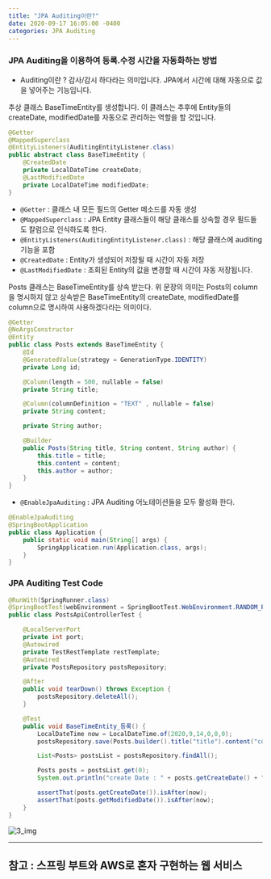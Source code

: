 ```yaml
---
title: "JPA Auditing이란?"
date: 2020-09-17 16:05:00 -0400
categories: JPA Auditing
---
```


### JPA Auditing을 이용하여 등록.수정 시간을 자동화하는 방법

- Auditing이란 ? 감사/감시 하다라는 의미입니다.
                         JPA에서 시간에 대해 자동으로 값을 넣어주는 기능입니다.

추상 클래스 BaseTimeEntity를 생성합니다. 이 클래스는 추후에 Entity들의 createDate, modifiedDate를 자동으로 관리하는 역할을 할 것입니다.

```java
@Getter
@MappedSuperclass
@EntityListeners(AuditingEntityListener.class)
public abstract class BaseTimeEntity {
    @CreatedDate
    private LocalDateTime createDate;
    @LastModifiedDate
    private LocalDateTime modifiedDate;
}
```

- `@Getter` : 클래스 내 모든 필드의 Getter 메소드를 자동 생성
- `@MappedSuperclass` : JPA Entity 클래스들이 해당 클래스를 상속할 경우 필드들도 칼럼으로 인식하도록 한다.
- `@EntityListeners(AuditingEntityListener.class)` : 해당 클래스에 auditing 기능을 포함
- `@CreatedDate` : Entity가 생성되어 저장될 때 시간이 자동 저장
- `@LastModifiedDate` : 조회된 Entity의 값을 변경할 때 시간이 자동 저장됩니다.

Posts 클래스는 BaseTimeEntity를 상속 받는다. 위 문장의 의미는 Posts의 column을 명시하지 않고 상속받은 BaseTimeEntity의 createDate, modifiedDate를 column으로 명시하여 사용하겠다라는 의미이다.

```java
@Getter
@NoArgsConstructor
@Entity
public class Posts extends BaseTimeEntity {
    @Id
    @GeneratedValue(strategy = GenerationType.IDENTITY)
    private Long id;

    @Column(length = 500, nullable = false)
    private String title;

    @Column(columnDefinition = "TEXT" , nullable = false)
    private String content;

    private String author;

    @Builder
    public Posts(String title, String content, String author) {
        this.title = title;
        this.content = content;
        this.author = author;
    }
}
```

- `@EnableJpaAuditing` : JPA Auditing 어노테이션들을 모두 활성화 한다.

```java
@EnableJpaAuditing
@SpringBootApplication
public class Application {
    public static void main(String[] args) {
        SpringApplication.run(Application.class, args);
    }
}
```

### JPA Auditing Test Code

```java
@RunWith(SpringRunner.class)
@SpringBootTest(webEnvironment = SpringBootTest.WebEnvironment.RANDOM_PORT)
public class PostsApiControllerTest {

    @LocalServerPort
    private int port;
    @Autowired
    private TestRestTemplate restTemplate;
    @Autowired
    private PostsRepository postsRepository;

    @After
    public void tearDown() throws Exception {
        postsRepository.deleteAll();
    }

    @Test
    public void BaseTimeEntity_등록() {
        LocalDateTime now = LocalDateTime.of(2020,9,14,0,0,0);
        postsRepository.save(Posts.builder().title("title").content("content").author("author").build());

        List<Posts> postsList = postsRepository.findAll();

        Posts posts = postsList.get(0);
        System.out.println("create Date : " + posts.getCreateDate() + ", modified Date : " + posts.getModifiedDate());

        assertThat(posts.getCreateDate()).isAfter(now);
        assertThat(posts.getModifiedDate()).isAfter(now);
    }
}
```

![3_img](https://user-images.githubusercontent.com/49134781/93451512-3e68bb00-f912-11ea-9162-08d1c98c0f14.png)

---
참고 : 스프링 부트와 AWS로 혼자 구현하는 웹 서비스
---
